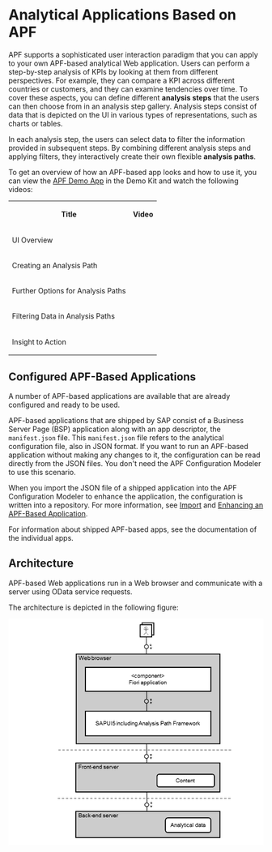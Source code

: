 <!-- loio46467c53595a6655e10000000a423f68 -->

# Analytical Applications Based on APF

APF supports a sophisticated user interaction paradigm that you can apply to your own APF-based analytical Web application. Users can perform a step-by-step analysis of KPIs by looking at them from different perspectives. For example, they can compare a KPI across different countries or customers, and they can examine tendencies over time. To cover these aspects, you can define different **analysis steps** that the users can then choose from in an analysis step gallery. Analysis steps consist of data that is depicted on the UI in various types of representations, such as charts or tables.

In each analysis step, the users can select data to filter the information provided in subsequent steps. By combining different analysis steps and applying filters, they interactively create their own flexible **analysis paths**.

To get an overview of how an APF-based app looks and how to use it, you can view the [APF Demo App](https://ui5.sap.com/test-resources/sap/apf/demokit/app/index.html) in the Demo Kit and watch the following videos:


<table>
<tr>
<th valign="top">

Title

</th>
<th valign="top">

Video

</th>
</tr>
<tr>
<td valign="top">

UI Overview

</td>
<td valign="top">



</td>
</tr>
<tr>
<td valign="top">

Creating an Analysis Path

</td>
<td valign="top">



</td>
</tr>
<tr>
<td valign="top">

Further Options for Analysis Paths

</td>
<td valign="top">



</td>
</tr>
<tr>
<td valign="top">

Filtering Data in Analysis Paths

</td>
<td valign="top">



</td>
</tr>
<tr>
<td valign="top">

Insight to Action

</td>
<td valign="top">



</td>
</tr>
</table>



## Configured APF-Based Applications

A number of APF-based applications are available that are already configured and ready to be used.

APF-based applications that are shipped by SAP consist of a Business Server Page \(BSP\) application along with an app descriptor, the `manifest.json` file. This `manifest.json` file refers to the analytical configuration file, also in JSON format. If you want to run an APF-based application without making any changes to it, the configuration can be read directly from the JSON files. You don't need the APF Configuration Modeler to use this scenario.

When you import the JSON file of a shipped application into the APF Configuration Modeler to enhance the application, the configuration is written into a repository. For more information, see [Import](import-6528aa8.md) and [Enhancing an APF-Based Application](enhancing-an-apf-based-application-b247999.md).

For information about shipped APF-based apps, see the documentation of the individual apps.



## Architecture

APF-based Web applications run in a Web browser and communicate with a server using OData service requests.

The architecture is depicted in the following figure:

![](images/UI5_APF_2TIERARCHITECTURE_25467c5.png)

